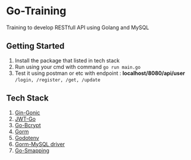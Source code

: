 # Go-Training

Training to develop RESTfull API using Golang and MySQL

## Getting Started
1. Install the package that listed in tech stack
2. Run using your cmd with command `go run main.go`
3. Test it using postman or etc with endpoint : **localhost/8080/api/user** `/login, /register, /get, /update`

## Tech Stack
1. [Gin-Gonic](https://github.com/gin-gonic/gin)
2. [JWT-Go](https://godoc.org/github.com/dgrijalva/jwt-go)
3. [Go-Bcrypt](https://godoc.org/golang.org/x/crypto/bcrypt)
4. [Gorm](https://gorm.io/index.html)
5. [Godotenv](https://formik.org/)
6. [Gorm-MySQL driver](https://gorm.io/index.html)
7. [Go-Smapping](https://github.com/mashingan/smapping)

